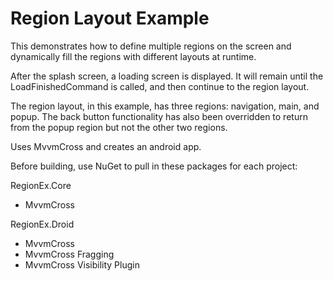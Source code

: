 Region Layout Example
============

This demonstrates how to define multiple regions on the screen and dynamically fill the regions with different layouts at runtime.

After the splash screen, a loading screen is displayed.  It will remain until the LoadFinishedCommand is called, and then continue to the region layout.

The region layout, in this example, has three regions: navigation, main, and popup.  The back button functionality has also been overridden to return from the popup region but not the other two regions.

Uses MvvmCross and creates an android app.


Before building, use NuGet to pull in these packages for each project:

RegionEx.Core
 - MvvmCross

RegionEx.Droid
 - MvvmCross 
 - MvvmCross Fragging
 - MvvmCross Visibility Plugin
